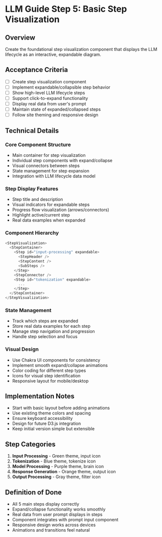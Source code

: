 # LLM Guide Step 5: Basic Step Visualization

## Overview
Create the foundational step visualization component that displays the LLM lifecycle as an interactive, expandable diagram.

## Acceptance Criteria
- [ ] Create step visualization component
- [ ] Implement expandable/collapsible step behavior
- [ ] Show high-level LLM lifecycle steps
- [ ] Support click-to-expand functionality
- [ ] Display real data from user's prompt
- [ ] Maintain state of expanded/collapsed steps
- [ ] Follow site theming and responsive design

## Technical Details

### Core Component Structure
- Main container for step visualization
- Individual step components with expand/collapse
- Visual connectors between steps
- State management for step expansion
- Integration with LLM lifecycle data model

### Step Display Features
- Step title and description
- Visual indicators for expandable steps
- Progress flow visualization (arrows/connectors)
- Highlight active/current step
- Real data examples when expanded

### Component Hierarchy
```typescript
<StepVisualization>
  <StepContainer>
    <Step id="input-processing" expandable>
      <StepHeader />
      <StepContent />
      <SubSteps />
    </Step>
    <StepConnector />
    <Step id="tokenization" expandable>
      ...
    </Step>
  </StepContainer>
</StepVisualization>
```

### State Management
- Track which steps are expanded
- Store real data examples for each step
- Manage step navigation and progression
- Handle step selection and focus

### Visual Design
- Use Chakra UI components for consistency
- Implement smooth expand/collapse animations
- Color coding for different step types
- Icons for visual step identification
- Responsive layout for mobile/desktop

## Implementation Notes
- Start with basic layout before adding animations
- Use existing theme colors and spacing
- Ensure keyboard accessibility
- Design for future D3.js integration
- Keep initial version simple but extensible

## Step Categories
1. **Input Processing** - Green theme, input icon
2. **Tokenization** - Blue theme, tokenize icon  
3. **Model Processing** - Purple theme, brain icon
4. **Response Generation** - Orange theme, output icon
5. **Output Processing** - Gray theme, filter icon

## Definition of Done
- All 5 main steps display correctly
- Expand/collapse functionality works smoothly
- Real data from user prompt displays in steps
- Component integrates with prompt input component
- Responsive design works across devices
- Animations and transitions feel natural
